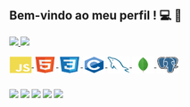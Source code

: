 ## Bem-vindo ao meu perfil ! 💻 🙂

<div "align="left">
  <a href="https://github.com/iammikael">
  <img height="165em" src="https://github-readme-stats.vercel.app/api?username=iammikael&show_icons=true&theme=radical&include_all_commits=true&count_private=true"/>
  <img height="165em" src="https://github-readme-stats.vercel.app/api/top-langs/?username=iammikael&layout=compact&langs_count=7&theme=radical"/>
</div>

<div style="display: inline_block" ><br>
  <img align="center" alt="Mika's-Js" height="30" width="40" src="https://raw.githubusercontent.com/devicons/devicon/master/icons/javascript/javascript-plain.svg">
  <img align="center" alt="Mika's-HTML" height="30" width="40" src="https://raw.githubusercontent.com/devicons/devicon/master/icons/html5/html5-original.svg">
  <img align="center" alt="Mika's-CSS" height="30" width="40" src="https://raw.githubusercontent.com/devicons/devicon/master/icons/css3/css3-original.svg">
  <img align="center" alt="Mika's-C" height="30" width="40" src="https://raw.githubusercontent.com/devicons/devicon/master/icons/c/c-original.svg">
  <img align="center" alt="Mika's-MySql" height="30" width="40" src="https://raw.githubusercontent.com/devicons/devicon/master/icons/mysql/mysql-original.svg">
  <img align="center" alt="Mika's-Mongodb" height="30" width="40" src="https://raw.githubusercontent.com/devicons/devicon/master/icons/mongodb/mongodb-original.svg">
  <img align="center" alt="Mika's-postgresql" height="30" width="40" src="https://raw.githubusercontent.com/devicons/devicon/master/icons/postgresql/postgresql-original.svg">
</div>

##

<!--Div com redes socias -->
<div> 
  <a href="https://instagram.com/_mikaelb" target="_blank"><img src="https://img.shields.io/badge/-Instagram-%23E4405F?style=for-the-badge&logo=instagram&logoColor=white" target="_blank"></a>
 	<a href="https://www.twitch.tv/1PLOQ" target="_blank"><img src="https://img.shields.io/badge/Twitch-9146FF?style=for-the-badge&logo=twitch&logoColor=white" target="_blank"></a>
  <a href = "mailto:mikaelbueno33@gmail.com"><img src="https://img.shields.io/badge/-Gmail-%23333?style=for-the-badge&logo=gmail&logoColor=white" target="_blank"></a>
  <a href="https://www.linkedin.com/in/mikael-bueno-623957231/" target="_blank"><img src="https://img.shields.io/badge/-LinkedIn-%230077B5?style=for-the-badge&logo=linkedin&logoColor=white" target="_blank"></a> 
 <a href="https://www.behance.net/mikaelbueno" target="_blank"><img src="https://img.shields.io/badge/-Behance-blue?style=for-the-badge&logo=behance&logoColor=white"></a>
</div>

